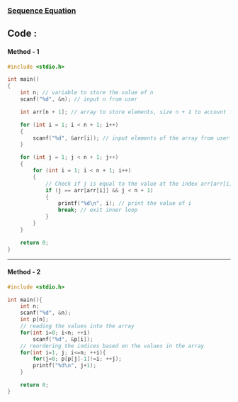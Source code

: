 ### [Sequence Equation](https://www.hackerrank.com/challenges/permutation-equation/problem?h_r=profile)

## Code :

#### Method - 1
```c
#include <stdio.h>

int main()
{
    int n; // variable to store the value of n
    scanf("%d", &n); // input n from user

    int arr[n + 1]; // array to store elements, size n + 1 to account for 1-based indexing

    for (int i = 1; i < n + 1; i++)
    {
        scanf("%d", &arr[i]); // input elements of the array from user
    }

    for (int j = 1; j < n + 1; j++)
    {
        for (int i = 1; i < n + 1; i++)
        {
            // Check if j is equal to the value at the index arr[arr[i]], and j is less than n + 1
            if (j == arr[arr[i]] && j < n + 1)
            {
                printf("%d\n", i); // print the value of i
                break; // exit inner loop
            }
        }
    }

    return 0;
}
```
---------------------------------------------------------------------------------------------------------------------------------------

#### Method - 2
```c
#include <stdio.h>

int main(){
    int n;
    scanf("%d", &n);
    int p[n];
    // reading the values into the array
    for(int i=0; i<n; ++i)
        scanf("%d", &p[i]);
    // reordering the indices based on the values in the array
    for(int i=1, j; i<=n; ++i){
        for(j=0; p[p[j]-1]!=i; ++j);
        printf("%d\n", j+1);
    }

    return 0;
}
```
